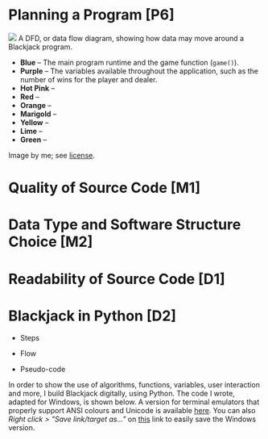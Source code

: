 # Planning a Program [P6]

<div class="i">
	<img src="/btec/img/06.3.1.svg">
	A DFD, or data flow diagram, showing how data may move around a Blackjack program.
	<ul>
		<li><strong>Blue</strong> &ndash; The main program runtime and the game function (<code>game()</code>).</li>
		<li><strong>Purple</strong> &ndash; The variables available throughout the application, such as the number of wins for the player and dealer.</li>
		<li><strong>Hot Pink</strong> &ndash; </li>
		<li><strong>Red</strong> &ndash; </li>
		<li><strong>Orange</strong> &ndash; </li>
		<li><strong>Marigold</strong> &ndash; </li>
		<li><strong>Yellow</strong> &ndash; </li>
		<li><strong>Lime</strong> &ndash; </li>
		<li><strong>Green</strong> &ndash; </li>
	</ul>
	<div>Image by me; see <a href="/btec/license">license</a>.</div>
</div>

# Quality of Source Code [M1]

# Data Type and Software Structure Choice [M2]

# Readability of Source Code [D1]

# Blackjack in Python [D2]

* Steps

* Flow

* Pseudo-code

In order to show the use of algorithms, functions, variables, user interaction and more, I build Blackjack digitally, using Python. The code I wrote, adapted for Windows, is shown below. A version for terminal emulators that properly support ANSI colours and Unicode is available [here](/btec/file/code/06.3-blackjack.py). You can also *Right click > "Save link/target as..."* on [this](/btec/file/code/06.3-blackjack-win.py) link to easily save the Windows version.

<!--[INCLUDE] file/code/06.3-blackjack-win.py -->
